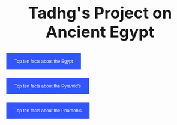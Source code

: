 <html>
<head>
<style>
body, html {
    height: 0%;
    margin: 0;
}

.bg {
    /* The image used */
    background-image: url("page1.4.jfif");

    /* Full height */
    height: 100%;
    width: 100%;

    /* Center and scale the image nicely */
    background-position: center;
    background-repeat: no-repeat;
    background-size: cover;
}
</style>
<style>
.button {
    background-color: #3355FF;
    border: none;
    color: white;
    padding: 15px 22px;
    text-align: center;
    text-decoration: none;
    display: inline-block;
    font-size: 12px;
    margin: 4px 2px;
    cursor: pointer;
}
</style>

<title>Tadhg's Project</title>

</head>
<body>

<div class="bg"></div>

<h1 align="center" style="font-size:300%;">Tadhg's Project on Ancient Egypt</h1>

<button align="left" class="button" onclick="window.open('page4.html')">Top ten facts about the Egypt</button>

<button align="center" class="button" onclick="window.open('page2.html')">Top ten facts about the Pyramid's</button>

<button align="right" class="button" onclick="window.open('page3.html')">Top ten facts about the Pharaoh's</button>


</body>
</html>
